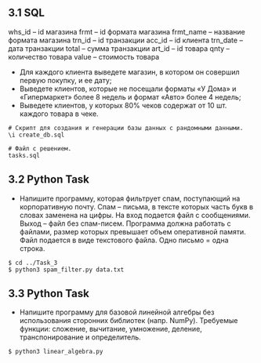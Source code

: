 ## 3.1 SQL
whs_id – id магазина
frmt – id формата магазина
frmt_name – название формата магазина
trn_id – id транзакции
acc_id – id клиента
trn_date – дата транзакции
total – сумма транзакции
art_id – id товара
qnty – количество товара
value – стоимость товара

* Для каждого клиента выведете магазин, в котором он совершил
первую покупку, и ее дату;
* Выведете клиентов, которые не посещали форматы «У Дома» и
«Гипермаркет» более 8 недель и формат «Авто» более 4 недель;
* Выведете клиентов, у которых 80% чеков содержат от 10 шт. каждого
товара в чеке.

```
# Скрипт для создания и генерации базы данных с рандомными данными.
\i create_db.sql

# Файл с решением.
tasks.sql
```


## 3.2 Python Task
* Напишите программу, которая фильтрует спам, поступающий на
  корпоративную почту. Спам – письма, в тексте которых часть букв в
  словах заменена на цифры. На вход подается файл с сообщениями.
  Выход – файл без спам-писем.
  Программа должна работать с файлами, размер которых превышает
  объем оперативной памяти. Файл подается в виде текстового файла.  Одно письмо = одна строка.


```
$ cd ../Task_3
$ python3 spam_filter.py data.txt
```

## 3.3 Python Task
* Напишите программу для базовой линейной алгебры без
  использования сторонних библиотек (напр. NumPy).
  Требуемые функции: сложение, вычитание, умножение, деление,
  транспонирование и определитель.

```
$ python3 linear_algebra.py
```
